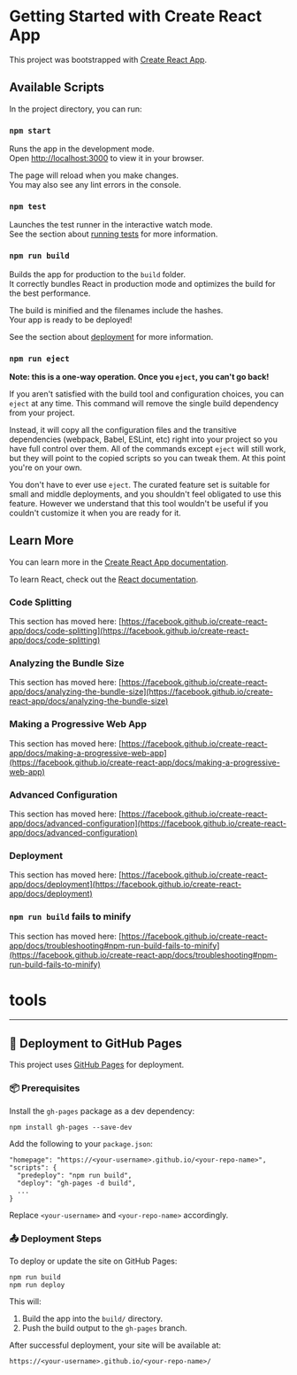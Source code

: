 # Getting Started with Create React App

This project was bootstrapped with [Create React App](https://github.com/facebook/create-react-app).

## Available Scripts

In the project directory, you can run:

### `npm start`

Runs the app in the development mode.\
Open [http://localhost:3000](http://localhost:3000) to view it in your browser.

The page will reload when you make changes.\
You may also see any lint errors in the console.

### `npm test`

Launches the test runner in the interactive watch mode.\
See the section about [running tests](https://facebook.github.io/create-react-app/docs/running-tests) for more information.

### `npm run build`

Builds the app for production to the `build` folder.\
It correctly bundles React in production mode and optimizes the build for the best performance.

The build is minified and the filenames include the hashes.\
Your app is ready to be deployed!

See the section about [deployment](https://facebook.github.io/create-react-app/docs/deployment) for more information.

### `npm run eject`

**Note: this is a one-way operation. Once you `eject`, you can't go back!**

If you aren't satisfied with the build tool and configuration choices, you can `eject` at any time. This command will remove the single build dependency from your project.

Instead, it will copy all the configuration files and the transitive dependencies (webpack, Babel, ESLint, etc) right into your project so you have full control over them. All of the commands except `eject` will still work, but they will point to the copied scripts so you can tweak them. At this point you're on your own.

You don't have to ever use `eject`. The curated feature set is suitable for small and middle deployments, and you shouldn't feel obligated to use this feature. However we understand that this tool wouldn't be useful if you couldn't customize it when you are ready for it.

## Learn More

You can learn more in the [Create React App documentation](https://facebook.github.io/create-react-app/docs/getting-started).

To learn React, check out the [React documentation](https://reactjs.org/).

### Code Splitting

This section has moved here: [https://facebook.github.io/create-react-app/docs/code-splitting](https://facebook.github.io/create-react-app/docs/code-splitting)

### Analyzing the Bundle Size

This section has moved here: [https://facebook.github.io/create-react-app/docs/analyzing-the-bundle-size](https://facebook.github.io/create-react-app/docs/analyzing-the-bundle-size)

### Making a Progressive Web App

This section has moved here: [https://facebook.github.io/create-react-app/docs/making-a-progressive-web-app](https://facebook.github.io/create-react-app/docs/making-a-progressive-web-app)

### Advanced Configuration

This section has moved here: [https://facebook.github.io/create-react-app/docs/advanced-configuration](https://facebook.github.io/create-react-app/docs/advanced-configuration)

### Deployment

This section has moved here: [https://facebook.github.io/create-react-app/docs/deployment](https://facebook.github.io/create-react-app/docs/deployment)

### `npm run build` fails to minify

This section has moved here: [https://facebook.github.io/create-react-app/docs/troubleshooting#npm-run-build-fails-to-minify](https://facebook.github.io/create-react-app/docs/troubleshooting#npm-run-build-fails-to-minify)
# tools


*************************************************************************************
<h2>🚀 Deployment to GitHub Pages</h2>

<p>This project uses <a href="https://pages.github.com/" target="_blank">GitHub Pages</a> for deployment.</p>

<h3>📦 Prerequisites</h3>

<p>Install the <code>gh-pages</code> package as a dev dependency:</p>

<pre><code>npm install gh-pages --save-dev
</code></pre>

<p>Add the following to your <code>package.json</code>:</p>

<pre><code>"homepage": "https://&lt;your-username&gt;.github.io/&lt;your-repo-name&gt;",
"scripts": {
  "predeploy": "npm run build",
  "deploy": "gh-pages -d build",
  ...
}
</code></pre>

<p>Replace <code>&lt;your-username&gt;</code> and <code>&lt;your-repo-name&gt;</code> accordingly.</p>

<h3>📤 Deployment Steps</h3>

<p>To deploy or update the site on GitHub Pages:</p>

<pre><code>npm run build
npm run deploy
</code></pre>

<p>This will:</p>
<ol>
  <li>Build the app into the <code>build/</code> directory.</li>
  <li>Push the build output to the <code>gh-pages</code> branch.</li>
</ol>

<p>After successful deployment, your site will be available at:</p>

<pre><code>https://&lt;your-username&gt;.github.io/&lt;your-repo-name&gt;/
</code></pre>
